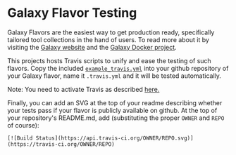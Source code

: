 # Galaxy Flavor Testing

Galaxy Flavors are the easiest way to get production ready, specifically tailored tool collections in the hand of users.
To read more about it by visiting the [Galaxy website](http://galaxyproject.org/) and the [Galaxy Docker project](https://github.com/bgruening/docker-galaxy-stable).

This projects hosts Travis scripts to unify and ease the testing of such flavors. Copy the included [`example_travis.yml`](example_travis.yml) into your github repository of your Galaxy flavor, name it `.travis.yml` and it will be tested automatically.

Note: You need to activate Travis as described [here.](https://travis-ci.org/getting_started)

Finally, you can add an SVG at the top of your readme describing whether your tests pass if your flavor is publicly available on github. At the top of your repository's README.md, add (substituting the proper `OWNER` and `REPO` of course):

```
[![Build Status](https://api.travis-ci.org/OWNER/REPO.svg)](https://travis-ci.org/OWNER/REPO)
```



